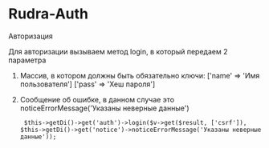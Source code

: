 # Rudra-Auth
Авторизация

Для авторизации вызываем метод login, в который передаем 2 параметра
1. Массив, в котором должны быть обязательно ключи:
        ['name' => 'Имя пользователя']
        ['pass' => 'Хеш пароля']
2. Сообщение об ошибке, в данном случае это noticeErrorMessage('Указаны неверные данные')


        $this->getDi()->get('auth')->login($v->get($result, ['csrf']), $this->getDi()->get('notice')->noticeErrorMessage('Указаны неверные данные'));
